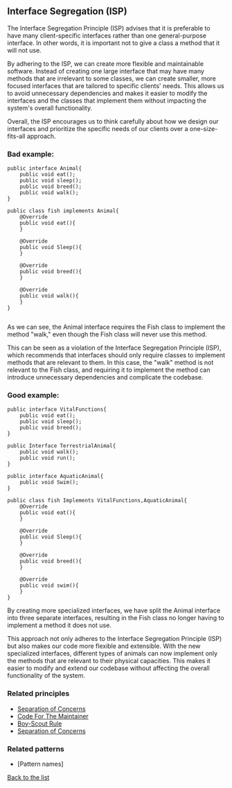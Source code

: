 ## Interface Segregation (ISP)

The Interface Segregation Principle (ISP) advises that it is preferable to have many client-specific interfaces rather than one general-purpose interface. In other words, it is important not to give a class a method that it will not use.

By adhering to the ISP, we can create more flexible and maintainable software. Instead of creating one large interface that may have many methods that are irrelevant to some classes, we can create smaller, more focused interfaces that are tailored to specific clients' needs. This allows us to avoid unnecessary dependencies and makes it easier to modify the interfaces and the classes that implement them without impacting the system's overall functionality.

Overall, the ISP encourages us to think carefully about how we design our interfaces and prioritize the specific needs of our clients over a one-size-fits-all approach.

### Bad example:

```
public interface Animal{
    public void eat();
    public void sleep();
    public void breed();
    public void walk();
}

public class fish implements Animal{
    @Override
    public void eat(){
    }

    @Override
    public void Sleep(){
    }

    @Override
    public void breed(){
    }

    @Override
    public void walk(){
    }
}


```
As we can see, the Animal interface requires the Fish class to implement the method "walk," even though the Fish class will never use this method.

This can be seen as a violation of the Interface Segregation Principle (ISP), which recommends that interfaces should only require classes to implement methods that are relevant to them. In this case, the "walk" method is not relevant to the Fish class, and requiring it to implement the method can introduce unnecessary dependencies and complicate the codebase.

### Good example:

```
public interface VitalFunctions{
    public void eat();
    public void sleep();
    public void breed();
}

public Interface TerrestrialAnimal{
    public void walk();
    public void run();
}

public interface AquaticAnimal{
    public void Swim();
}

public class fish Implements VitalFunctions,AquaticAnimal{
    @Override
    public void eat(){
    }

    @Override
    public void Sleep(){
    }

    @Override
    public void breed(){
    }

    @Override
    public void swim(){
    }
}
```

By creating more specialized interfaces, we have split the Animal interface into three separate interfaces, resulting in the Fish class no longer having to implement a method it does not use.

This approach not only adheres to the Interface Segregation Principle (ISP) but also makes our code more flexible and extensible. With the new specialized interfaces, different types of animals can now implement only the methods that are relevant to their physical capacities. This makes it easier to modify and extend our codebase without affecting the overall functionality of the system.



### Related principles

- [Separation of Concerns](../general/separationofconcerns.md)
- [Code For The Maintainer](../general/codeformantainer.md)
- [Boy-Scout Rule](../general/boyscoutrule.md)
- [Separation of Concerns](../general/separationofconcerns.md)

### Related patterns

- [Pattern names]


[Back to the list](./README.md)